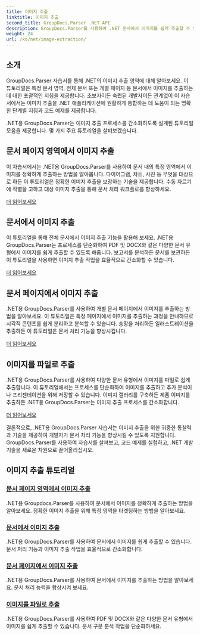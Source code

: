 ```yaml
---
title: 이미지 추출
linktitle: 이미지 추출
second_title: GroupDocs.Parser .NET API
description: GroupDocs.Parser를 사용하여 .NET 문서에서 이미지를 쉽게 추출할 수 있습니다. 정확한 이미지 추출 기술로 문서 처리 능력을 향상시키세요.
weight: 24
url: /ko/net/image-extraction/
---
```

## 소개

GroupDocs.Parser 자습서를 통해 .NET의 이미지 추출 영역에 대해 알아보세요. 이 튜토리얼은 특정 문서 영역, 전체 문서 또는 개별 페이지 등 문서에서 이미지를 추출하는 데 대한 포괄적인 지침을 제공합니다. 초보자이든 숙련된 개발자이든 관계없이 이 자습서에서는 이미지 추출을 .NET 애플리케이션에 원활하게 통합하는 데 도움이 되는 명확한 단계별 지침과 코드 예제를 제공합니다.

.NET용 GroupDocs.Parser는 이미지 추출 프로세스를 간소화하도록 설계된 튜토리얼 모음을 제공합니다. 몇 가지 주요 튜토리얼을 살펴보겠습니다.

## 문서 페이지 영역에서 이미지 추출
이 자습서에서는 .NET용 GroupDocs.Parser를 사용하여 문서 내의 특정 영역에서 이미지를 정확하게 추출하는 방법을 알아봅니다. 다이어그램, 차트, 사진 등 무엇을 대상으로 하든 이 튜토리얼은 정확한 이미지 추출을 보장하는 기술을 제공합니다. 수동 자르기에 작별을 고하고 대상 이미지 추출을 통해 문서 처리 워크플로를 향상하세요.

[더 읽어보세요](./extract-images-from-document-page-area/)

## 문서에서 이미지 추출
이 튜토리얼을 통해 전체 문서에서 이미지 추출 기능을 활용해 보세요. .NET용 GroupDocs.Parser는 프로세스를 단순화하여 PDF 및 DOCX와 같은 다양한 문서 유형에서 이미지를 쉽게 추출할 수 있도록 해줍니다. 보고서를 분석하든 문서를 보관하든 이 튜토리얼을 사용하면 이미지 추출 작업을 효율적으로 간소화할 수 있습니다.

[더 읽어보세요](./extract-images-from-document/)

## 문서 페이지에서 이미지 추출
.NET용 GroupDocs.Parser를 사용하여 개별 문서 페이지에서 이미지를 추출하는 방법을 알아보세요. 이 튜토리얼은 특정 페이지에서 이미지를 추출하는 과정을 안내하므로 시각적 콘텐츠를 쉽게 분리하고 분석할 수 있습니다. 송장을 처리하든 일러스트레이션을 추출하든 이 튜토리얼은 문서 처리 기능을 향상시킵니다.

[더 읽어보세요](./extract-images-from-document-page/)

## 이미지를 파일로 추출
.NET용 GroupDocs.Parser를 사용하여 다양한 문서 유형에서 이미지를 파일로 쉽게 추출합니다. 이 튜토리얼에서는 프로세스를 단순화하여 이미지를 추출하고 추가 분석이나 프리젠테이션을 위해 저장할 수 있습니다. 이미지 갤러리를 구축하든 제품 이미지를 추출하든 .NET용 GroupDocs.Parser는 이미지 추출 프로세스를 간소화합니다.

[더 읽어보세요](./extract-images-to-files/)

결론적으로, .NET용 GroupDocs.Parser 자습서는 이미지 추출을 위한 귀중한 통찰력과 기술을 제공하여 개발자가 문서 처리 기능을 향상시킬 수 있도록 지원합니다. GroupDocs.Parser를 사용하여 자습서를 살펴보고, 코드 예제를 실험하고, .NET 개발 기술을 새로운 차원으로 끌어올리십시오.
## 이미지 추출 튜토리얼
### [문서 페이지 영역에서 이미지 추출](./extract-images-from-document-page-area/)
.NET용 Groupdocs.Parser를 사용하여 문서에서 이미지를 정확하게 추출하는 방법을 알아보세요. 정확한 이미지 추출을 위해 특정 영역을 타겟팅하는 방법을 알아보세요.
### [문서에서 이미지 추출](./extract-images-from-document/)
.NET용 GroupDocs.Parser를 사용하여 문서에서 이미지를 쉽게 추출할 수 있습니다. 문서 처리 기능과 이미지 추출 작업을 효율적으로 간소화합니다.
### [문서 페이지에서 이미지 추출](./extract-images-from-document-page/)
.NET용 GroupDocs.Parser를 사용하여 문서에서 이미지를 추출하는 방법을 알아보세요. 문서 처리 능력을 향상시켜 보세요.
### [이미지를 파일로 추출](./extract-images-to-files/)
.NET용 GroupDocs.Parser를 사용하여 PDF 및 DOCX와 같은 다양한 문서 유형에서 이미지를 쉽게 추출할 수 있습니다. 문서 구문 분석 작업을 단순화하세요.